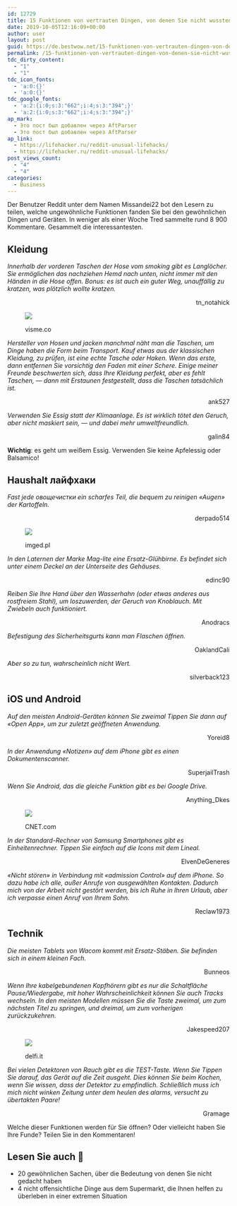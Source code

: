 ```yaml
---
id: 12729
title: 15 Funktionen von vertrauten Dingen, von denen Sie nicht wussten
date: 2019-10-05T12:16:09+00:00
author: user
layout: post
guid: https://de.bestwow.net/15-funktionen-von-vertrauten-dingen-von-denen-sie-nicht-wussten/
permalink: /15-funktionen-von-vertrauten-dingen-von-denen-sie-nicht-wussten/
tdc_dirty_content:
  - "1"
  - "1"
tdc_icon_fonts:
  - 'a:0:{}'
  - 'a:0:{}'
tdc_google_fonts:
  - 'a:2:{i:0;s:3:"662";i:4;s:3:"394";}'
  - 'a:2:{i:0;s:3:"662";i:4;s:3:"394";}'
ap_mark:
  - Это пост был добавлен через AftParser
  - Это пост был добавлен через AftParser
ap_link:
  - https://lifehacker.ru/reddit-unusual-lifehacks/
  - https://lifehacker.ru/reddit-unusual-lifehacks/
post_views_count:
  - "4"
  - "4"
categories:
  - Business
---
```

Der Benutzer Reddit unter dem Namen Missandei22 bot den Lesern zu teilen, welche ungewöhnliche Funktionen fanden Sie bei den gewöhnlichen Dingen und Geräten. In weniger als einer Woche Tred sammelte rund 8 900 Kommentare. Gesammelt die interessantesten.

## Kleidung

_Innerhalb der vorderen Taschen der Hose vom smoking gibt es Langlöcher. Sie ermöglichen das nachziehen Hemd nach unten, nicht immer mit den Händen in die Hose offen. Bonus: es ist auch ein guter Weg, unauffällig zu kratzen, was plötzlich wollte kratzen._

<p style="text-align: right">
  tn_notahick
</p><figure>

![](https://de.bestwow.net/wp-content/uploads/2019/10/15-funkciy-privychnyh-veschey-o-kotoryh-vy-ne-znali-1.jpg) <figcaption>visme.co</figcaption></figure> 

_Hersteller von Hosen und jacken manchmal näht man die Taschen, um Dinge haben die Form beim Transport. Kauf etwas aus der klassischen Kleidung, zu prüfen, ist eine echte Tasche oder Haken. Wenn das erste, dann entfernen Sie vorsichtig den Faden mit einer Schere. Einige meiner Freunde beschwerten sich, dass Ihre Kleidung perfekt, aber es fehlt Taschen, — dann mit Erstaunen festgestellt, dass die Taschen tatsächlich ist._

<p style="text-align: right">
  ank527
</p>

_Verwenden Sie Essig statt der Klimaanlage. Es ist wirklich tötet den Geruch, aber nicht maskiert sein, — und dabei mehr umweltfreundlich._

<p style="text-align: right">
  galin84
</p>

**Wichtig**: es geht um weißem Essig. Verwenden Sie keine Apfelessig oder Balsamico!

## Haushalt лайфхаки

_Fast jede овощечистки ein scharfes Teil, die bequem zu reinigen «Augen» der Kartoffeln._

<p style="text-align: right">
  derpado514
</p><figure>

![](https://de.bestwow.net/wp-content/uploads/2019/10/15-funkciy-privychnyh-veschey-o-kotoryh-vy-ne-znali-2.jpg) <figcaption>imged.pl</figcaption></figure> 

_In den Laternen der Marke Mag-lite eine Ersatz-Glühbirne. Es befindet sich unter einem Deckel an der Unterseite des Gehäuses._

<p style="text-align: right">
  edinc90
</p>

_Reiben Sie Ihre Hand über den Wasserhahn (oder etwas anderes aus rostfreiem Stahl), um loszuwerden, der Geruch von Knoblauch. Mit Zwiebeln auch funktioniert._

<p style="text-align: right">
  Anodracs
</p>

_Befestigung des Sicherheitsgurts kann man Flaschen öffnen._

<p style="text-align: right">
  OaklandCali
</p>

_Aber so zu tun, wahrscheinlich nicht Wert._

<p style="text-align: right">
  silverback123
</p>

## iOS und Android

_Auf den meisten Android-Geräten können Sie zweimal Tippen Sie dann auf «Open App», um zur zuletzt geöffneten Anwendung._

<p style="text-align: right">
  Yoreid8
</p>

_In der Anwendung «Notizen» auf dem iPhone gibt es einen Dokumentenscanner._

<p style="text-align: right">
  SuperjailTrash
</p>

_Wenn Sie Android, das die gleiche Funktion gibt es bei Google Drive._

<p style="text-align: right">
  Anything_Dkes
</p><figure>

![](https://de.bestwow.net/wp-content/uploads/2019/10/15-funkciy-privychnyh-veschey-o-kotoryh-vy-ne-znali-3.jpg) <figcaption>CNET.com</figcaption></figure> 

_In der Standard-Rechner von Samsung Smartphones gibt es Einheitenrechner. Tippen Sie einfach auf die Icons mit dem Lineal._

<p style="text-align: right">
  ElvenDeGeneres
</p>

_«Nicht stören» in Verbindung mit «admission Control» auf dem iPhone. So dazu habe ich alle, außer Anrufe von ausgewählten Kontakten. Dadurch mich von der Arbeit nicht gestört werden, bis ich Ruhe in Ihren Urlaub, aber ich verpasse einen Anruf von Ihrem Sohn._

<p style="text-align: right">
  Reclaw1973
</p>

## Technik

_Die meisten Tablets von Wacom kommt mit Ersatz-Stäben. Sie befinden sich in einem kleinen Fach._

<p style="text-align: right">
  Bunneos
</p>

_Wenn Ihre kabelgebundenen Kopfhörern gibt es nur die Schaltfläche Pause/Wiedergabe, mit hoher Wahrscheinlichkeit können Sie auch Tracks wechseln. In den meisten Modellen müssen Sie die Taste zweimal, um zum nächsten Titel zu springen, und dreimal, um zum vorherigen zurückzukehren._

<p style="text-align: right">
  Jakespeed207
</p><figure>

![](https://de.bestwow.net/wp-content/uploads/2019/10/15-funkciy-privychnyh-veschey-o-kotoryh-vy-ne-znali-4.jpg) <figcaption>delfi.it</figcaption></figure> 

_Bei vielen Detektoren von Rauch gibt es die TEST-Taste. Wenn Sie Tippen Sie darauf, das Gerät auf die Zeit ausgeht. Dies können Sie beim Kochen, wenn Sie wissen, dass der Detektor zu empfindlich. Schließlich muss ich mich nicht winken Zeitung unter dem heulen des alarms, versucht zu übertakten Paare!_

<p style="text-align: right">
  Gramage
</p>

Welche dieser Funktionen werden für Sie öffnen? Oder vielleicht haben Sie Ihre Funde? Teilen Sie in den Kommentaren!

<div>
  <h2 class="read-also__title">
    <span>Lesen Sie auch</span> <span>🧐 </span>
  </h2>
  
  <ul class="read-also__list">
    <li>
      20 gewöhnlichen Sachen, über die Bedeutung von denen Sie nicht gedacht haben
    </li>
    <li>
      4 nicht offensichtliche Dinge aus dem Supermarkt, die Ihnen helfen zu überleben in einer extremen Situation
    </li>
  </ul>
</div>